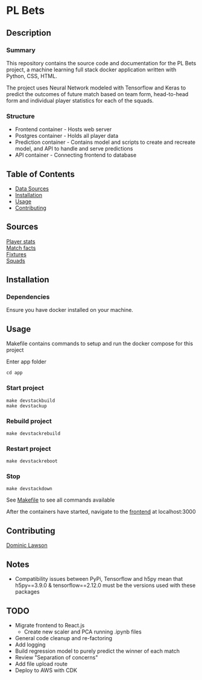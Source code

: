 # PL Bets

## Description

### Summary
This repository contains the source code and documentation for the PL Bets project, a machine learning full stack docker application written with Python, CSS, HTML.

The project uses Neural Network modeled with Tensorflow and Keras to predict the outcomes of future match based on team form, head-to-head form and individual player statistics for each of the squads.

### Structure
- Frontend container - Hosts web server
- Postgres container - Holds all player data
- Prediction container - Contains model and scripts to create and recreate model, and API to handle and serve predictions
- API container - Connecting frontend to database

## Table of Contents
- [Data Sources](#sources)
- [Installation](#installation)
- [Usage](#usage)
- [Contributing](#contributing)


## Sources

[Player stats](https://fbref.com/)  
[Match facts](https://www.football-data.co.uk)  
[Fixtures](https://fixturedownload.com/)  
[Squads](https://www.footballsquads.co.uk/)  

## Installation

### Dependencies
Ensure you have docker installed on your machine.


## Usage
Makefile contains commands to setup and run the docker compose for this project

Enter app folder
```
cd app
```

### Start project
```
make devstackbuild
make devstackup
```

### Rebuild project
```
make devstackrebuild
```

### Restart project
```
make devstackreboot
```

### Stop
```
make devstackdown
```

See [Makefile](./app/Makefile) to see all commands available

After the containers have started, navigate to the [frontend](http://localhost:3000) at localhost:3000

## Contributing

[Dominic Lawson](https://github.com/DomLaw82)

## Notes
- Compatibility issues between PyPi, Tensorflow and h5py mean that h5py==3.9.0 & tensorflow==2.12.0 must be the versions used with these packages

## TODO
- Migrate frontend to React.js
	- Create new scaler and PCA running .ipynb files
- General code cleanup and re-factoring
- Add logging
- Build regression model to purely predict the winner of each match
- Review "Separation of concerns"
- Add file upload route
- Deploy to AWS with CDK
